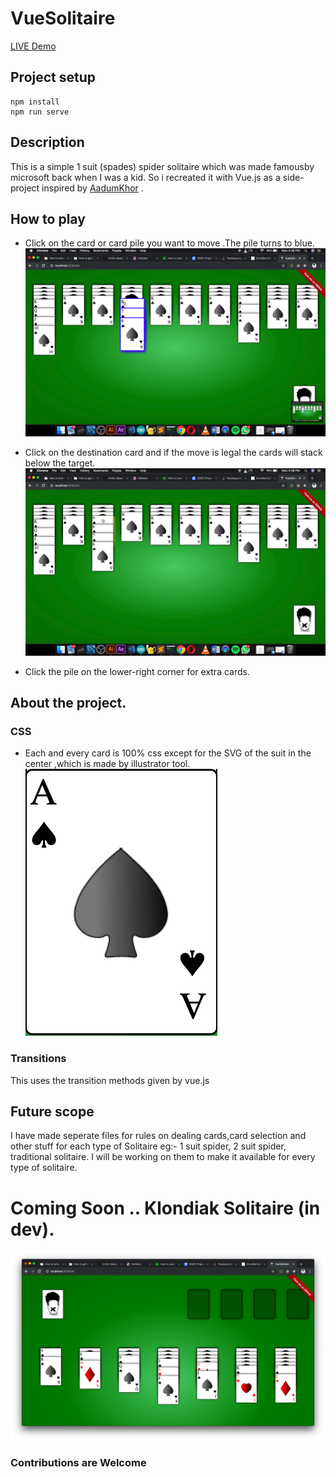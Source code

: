 # VueSolitaire

[LIVE Demo](https://solitairevue.firebaseapp.com)

## Project setup

```
npm install
npm run serve
```

## Description

This is a simple 1 suit (spades) spider solitaire which was made famousby microsoft back when I was a kid. So i recreated it with Vue.js as a side-project inspired by [AadumKhor](https://github.com/AadumKhor) .

## How to play

- Click on the card or card pile you want to move .The pile turns to blue.
  ![Alt text](./2.png "Title")
- Click on the
  destination card and if the move is legal the cards will stack below the target.
  ![Alt text](./1.png "Title")

- Click the pile on the lower-right corner for extra cards.

## About the project.

### CSS

- Each and every card is 100% css except for the SVG of the suit in the center ,which is made by illustrator tool.
  ![Alt text](./4.png "Title")

### Transitions

This uses the transition methods given by vue.js

## Future scope

I have made seperate files for rules on dealing cards,card selection and other stuff for each type of Solitaire eg:- 1 suit spider, 2 suit spider, traditional solitaire. I will be working on them to make it available for every type of solitaire.

# Coming Soon .. Klondiak Solitaire (in dev).

![Alt text](./3.png "Title")

### Contributions are Welcome
